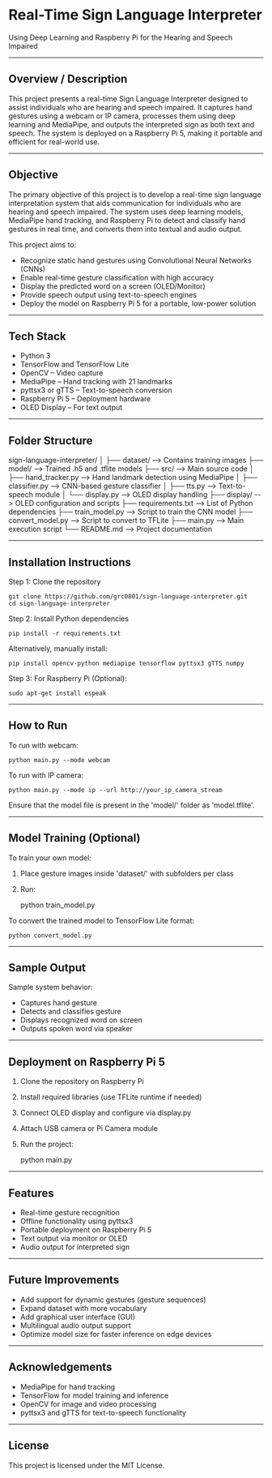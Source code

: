 # Real-Time Sign Language Interpreter  
Using Deep Learning and Raspberry Pi for the Hearing and Speech Impaired

--------------------------------------------------------------------------------

## Overview / Description

This project presents a real-time Sign Language Interpreter designed to assist individuals who are hearing and speech impaired. It captures hand gestures using a webcam or IP camera, processes them using deep learning and MediaPipe, and outputs the interpreted sign as both text and speech. The system is deployed on a Raspberry Pi 5, making it portable and efficient for real-world use.

--------------------------------------------------------------------------------

## Objective

The primary objective of this project is to develop a real-time sign language interpretation system that aids communication for individuals who are hearing and speech impaired. The system uses deep learning models, MediaPipe hand tracking, and Raspberry Pi to detect and classify hand gestures in real time, and converts them into textual and audio output.

This project aims to:

- Recognize static hand gestures using Convolutional Neural Networks (CNNs)
- Enable real-time gesture classification with high accuracy
- Display the predicted word on a screen (OLED/Monitor)
- Provide speech output using text-to-speech engines
- Deploy the model on Raspberry Pi 5 for a portable, low-power solution

--------------------------------------------------------------------------------

## Tech Stack

- Python 3
- TensorFlow and TensorFlow Lite
- OpenCV – Video capture
- MediaPipe – Hand tracking with 21 landmarks
- pyttsx3 or gTTS – Text-to-speech conversion
- Raspberry Pi 5 – Deployment hardware
- OLED Display – For text output

--------------------------------------------------------------------------------

## Folder Structure

sign-language-interpreter/
│
├── dataset/               --> Contains training images
├── model/                 --> Trained .h5 and .tflite models
├── src/                   --> Main source code
│   ├── hand_tracker.py    --> Hand landmark detection using MediaPipe
│   ├── classifier.py      --> CNN-based gesture classifier
│   ├── tts.py             --> Text-to-speech module
│   └── display.py         --> OLED display handling
├── display/               --> OLED configuration and scripts
├── requirements.txt       --> List of Python dependencies
├── train_model.py         --> Script to train the CNN model
├── convert_model.py       --> Script to convert to TFLite
├── main.py                --> Main execution script
└── README.md              --> Project documentation

--------------------------------------------------------------------------------

## Installation Instructions

Step 1: Clone the repository

    git clone https://github.com/grc0801/sign-language-interpreter.git
    cd sign-language-interpreter

Step 2: Install Python dependencies

    pip install -r requirements.txt

Alternatively, manually install:

    pip install opencv-python mediapipe tensorflow pyttsx3 gTTS numpy

Step 3: For Raspberry Pi (Optional):

    sudo apt-get install espeak

--------------------------------------------------------------------------------

## How to Run

To run with webcam:

    python main.py --mode webcam

To run with IP camera:

    python main.py --mode ip --url http://your_ip_camera_stream

Ensure that the model file is present in the 'model/' folder as 'model.tflite'.

--------------------------------------------------------------------------------

## Model Training (Optional)

To train your own model:

1. Place gesture images inside 'dataset/' with subfolders per class
2. Run:

    python train_model.py

To convert the trained model to TensorFlow Lite format:

    python convert_model.py

--------------------------------------------------------------------------------

## Sample Output

Sample system behavior:

- Captures hand gesture
- Detects and classifies gesture
- Displays recognized word on screen
- Outputs spoken word via speaker

--------------------------------------------------------------------------------

## Deployment on Raspberry Pi 5

1. Clone the repository on Raspberry Pi
2. Install required libraries (use TFLite runtime if needed)
3. Connect OLED display and configure via display.py
4. Attach USB camera or Pi Camera module
5. Run the project:

    python main.py

--------------------------------------------------------------------------------

## Features

- Real-time gesture recognition
- Offline functionality using pyttsx3
- Portable deployment on Raspberry Pi 5
- Text output via monitor or OLED
- Audio output for interpreted sign

--------------------------------------------------------------------------------

## Future Improvements

- Add support for dynamic gestures (gesture sequences)
- Expand dataset with more vocabulary
- Add graphical user interface (GUI)
- Multilingual audio output support
- Optimize model size for faster inference on edge devices

--------------------------------------------------------------------------------

## Acknowledgements

- MediaPipe for hand tracking
- TensorFlow for model training and inference
- OpenCV for image and video processing
- pyttsx3 and gTTS for text-to-speech functionality

--------------------------------------------------------------------------------

## License

This project is licensed under the MIT License.
